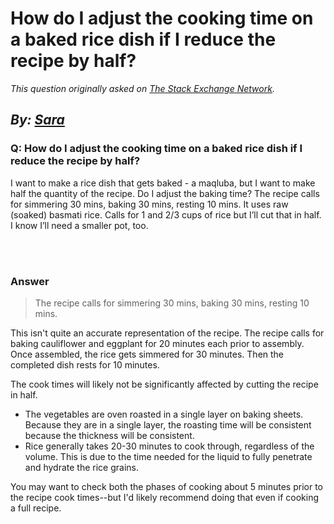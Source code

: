 # How do I adjust the cooking time on a baked rice dish if I reduce the recipe by half?

_This question originally asked on [The Stack Exchange Network](https://cooking.stackexchange.com/q/102614)._

_By: [Sara](https://cooking.stackexchange.com/u/78765)_
<br>
--------------------------------------------
### Q: How do I adjust the cooking time on a baked rice dish if I reduce the recipe by half?
<p>I want to make a rice dish that gets baked - a maqluba, but I want to make half the quantity of the recipe. Do I adjust the baking time? The recipe calls for simmering 30 mins, baking 30 mins, resting 10 mins. It uses raw (soaked) basmati rice. Calls for 1 and 2/3 cups of rice but I’ll cut that in half. I know I’ll need a smaller pot, too.</p>

<br><br>
### Answer 
<blockquote>
  <p>The recipe calls for simmering 30 mins, baking 30 mins, resting 10 mins.</p>
</blockquote>

<p>This isn't quite an accurate representation of the recipe. The recipe calls for baking cauliflower and eggplant for 20 minutes each prior to assembly. Once assembled, the rice gets simmered for 30 minutes. Then the completed dish rests for 10 minutes. </p>

<p>The cook times will likely not be significantly affected by cutting the recipe in half. </p>

<ul>
<li>The vegetables are oven roasted in a single layer on baking sheets. Because they are in a single layer, the roasting time will be consistent because the thickness will be consistent. </li>
<li>Rice generally takes 20-30 minutes to cook through, regardless of the volume. This is due to the time needed for the liquid to fully penetrate and hydrate the rice grains. </li>
</ul>

<p>You may want to check both the phases of cooking about 5 minutes prior to the recipe cook times--but I'd likely recommend doing that even if cooking a full recipe.</p>

